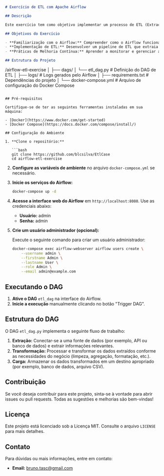 ```markdown
# Exercício de ETL com Apache Airflow

## Descrição

Este exercício tem como objetivo implementar um processo de ETL (Extração, Transformação e Carga) utilizando o Apache Airflow. O Airflow é uma plataforma de gerenciamento de workflows que permite programar e monitorar pipelines de dados de forma eficiente.

## Objetivos do Exercício

- **Familiarização com o Airflow:** Compreender como o Airflow funciona, incluindo a criação de DAGs (Directed Acyclic Graphs).
- **Implementação de ETL:** Desenvolver um pipeline de ETL que extraia dados de uma fonte, os transforme conforme as necessidades do negócio e os carregue em um destino.
- **Práticas de Melhoria Contínua:** Aprender a monitorar e gerenciar a execução de jobs, identificando pontos de falha e implementando melhorias.

## Estrutura do Projeto

```
/airflow-etl-exercise
│
├── dags/
│   └── etl_dag.py       # Definição do DAG de ETL
│
├── logs/                # Logs gerados pelo Airflow
│
├── requirements.txt     # Dependências do projeto
│
└── docker-compose.yml    # Arquivo de configuração do Docker Compose
```

## Pré-requisitos

Certifique-se de ter as seguintes ferramentas instaladas em sua máquina:

- [Docker](https://www.docker.com/get-started)
- [Docker Compose](https://docs.docker.com/compose/install/)

## Configuração do Ambiente

1. **Clone o repositório:**

   ```bash
   git clone https://github.com/blcsilva/EtlCase
   cd airflow-etl-exercise
   ```

2. **Configure as variáveis de ambiente** no arquivo `docker-compose.yml` se necessário.

3. **Inicie os serviços do Airflow:**

   ```bash
   docker-compose up -d
   ```

4. **Acesse a interface web do Airflow** em `http://localhost:8080`. Use as credenciais abaixo:

   - **Usuário:** admin
   - **Senha:** admin

5. **Crie um usuário administrador (opcional):**

   Execute o seguinte comando para criar um usuário administrador:

   ```bash
   docker-compose exec airflow-webserver airflow users create \
       --username admin \
       --firstname Admin \
       --lastname User \
       --role Admin \
       --email admin@example.com
   ```

## Executando o DAG

1. **Ative o DAG** `etl_dag` na interface do Airflow.
2. **Inicie a execução** manualmente clicando no botão "Trigger DAG".

## Estrutura do DAG

O DAG `etl_dag.py` implementa o seguinte fluxo de trabalho:

1. **Extração:** Conectar-se a uma fonte de dados (por exemplo, API ou banco de dados) e extrair informações relevantes.
2. **Transformação:** Processar e transformar os dados extraídos conforme as necessidades do negócio (limpeza, agregação, formatação, etc.).
3. **Carga:** Armazenar os dados transformados em um destino apropriado (por exemplo, banco de dados, arquivo CSV).

## Contribuição

Se você deseja contribuir para este projeto, sinta-se à vontade para abrir issues ou pull requests. Todas as sugestões e melhorias são bem-vindas!

## Licença

Este projeto está licenciado sob a Licença MIT. Consulte o arquivo `LICENSE` para mais detalhes.

## Contato

Para dúvidas ou mais informações, entre em contato:

- **Email:** bruno.tasc@gmail.com
```

